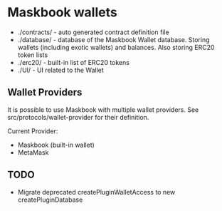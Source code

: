 # Maskbook wallets

- ./contracts/ - auto generated contract definition file
- ./database/ - database of the Maskbook Wallet database. Storing wallets (including exotic wallets) and balances. Also storing ERC20 token lists
- ./erc20/ - built-in list of ERC20 tokens
- ./UI/ - UI related to the Wallet

## Wallet Providers

It is possible to use Maskbook with multiple wallet providers. See src/protocols/wallet-provider for their definition.

Current Provider:

- Maskbook (built-in wallet)
- MetaMask

## TODO

- Migrate deprecated createPluginWalletAccess to new createPluginDatabase
